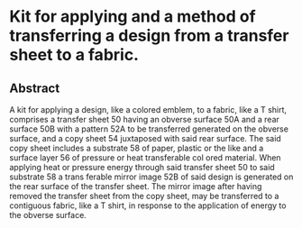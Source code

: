 # Kit for applying and a method of transferring a design from a transfer sheet to a fabric.

## Abstract
A kit for applying a design, like a colored emblem, to a fabric, like a T shirt, comprises a transfer sheet 50 having an obverse surface 50A and a rear surface 50B with a pattern 52A to be transferred generated on the obverse surface, and a copy sheet 54 juxtaposed with said rear surface. The said copy sheet includes a substrate 58 of paper, plastic or the like and a surface layer 56 of pressure or heat transferable col ored material. When applying heat or pressure energy through said transfer sheet 50 to said substrate 58 a trans ferable mirror image 52B of said design is generated on the rear surface of the transfer sheet. The mirror image after having removed the transfer sheet from the copy sheet, may be transferred to a contiguous fabric, like a T shirt, in response to the application of energy to the obverse surface.